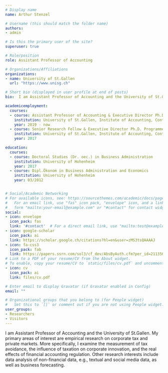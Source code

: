 ```yaml
---
# Display name
name: Arthur Stenzel

# Username (this should match the folder name)
authors:
- admin

# Is this the primary user of the site?
superuser: true

# Role/position
role: Assistant Professor of Accounting

# Organizations/Affiliations
organizations:
- name: University of St.Gallen
  url: "https://www.unisg.ch"

# Short bio (displayed in user profile at end of posts)
bio:  I am Assistant Professor of Accounting and the University of St.Gallen. My primary areas of interest are empirical research on corporate tax and private markets. More specifically, I examine the measurement of tax avoidance, the influence of taxation on corporate innovation, and the real effects of financial accounting regulation. Other research interests include data analysis of non-financial data, e.g., textual and social media data, as well as business forecasting.

academicemployment:
  courses:
  - course: Assistant Professor of Accounting & Executive Director Ph.D. Programme in Management
    institution: University of St.Gallen, Institute of Accounting, Control and Auditing
    year: 2019 - now
  - course: Senior Research Fellow & Executive Director Ph.D. Programme in Management
    institution: University of St.Gallen, Institute of Accounting, Control and Auditing
    year: 2017

education:
  courses:
  - course: Doctoral Studies (Dr. oec.) in Business Administration
    institution: University of Hohenheim
    year: 2017
  - course: Dipl.Ökonom in Business Administration and Economics
    institution: University of Hohenheim
    year: 03/2012 


# Social/Academic Networking
# For available icons, see: https://sourcethemes.com/academic/docs/page-builder/#icons
#   For an email link, use "fas" icon pack, "envelope" icon, and a link in the
#   form "mailto:your-email@example.com" or "#contact" for contact widget.
social:
- icon: envelope
  icon_pack: fas
  link: '#contact'  # For a direct email link, use "mailto:test@example.org".
- icon: google-scholar
  icon_pack: ai
  link: https://scholar.google.ch/citations?hl=en&user=zMS3tsQAAAAJ 
- icon: fa-css3
  icon_pack: fab
  link: https://papers.ssrn.com/sol3/cf_dev/AbsByAuth.cfm?per_id=2113566
# Link to a PDF of your resume/CV from the About widget.
# To enable, copy your resume/CV to `static/files/cv.pdf` and uncomment the lines below.  
- icon: cv
  icon_pack: ai
  link: files/cv.pdf

# Enter email to display Gravatar (if Gravatar enabled in Config)
email: ""

# Organizational groups that you belong to (for People widget)
#   Set this to `[]` or comment out if you are not using People widget.
user_groups:
- Researchers
- Visitors
---
```


I am Assistant Professor of Accounting and the University of St.Gallen. My primary areas of interest are empirical research on corporate tax and private markets. More specifically, I examine the measurement of tax avoidance, the influence of taxation on corporate innovation, and the real effects of financial accounting regulation. Other research interests include data analysis of non-financial data, e.g., textual and social media data, as well as business forecasting.
